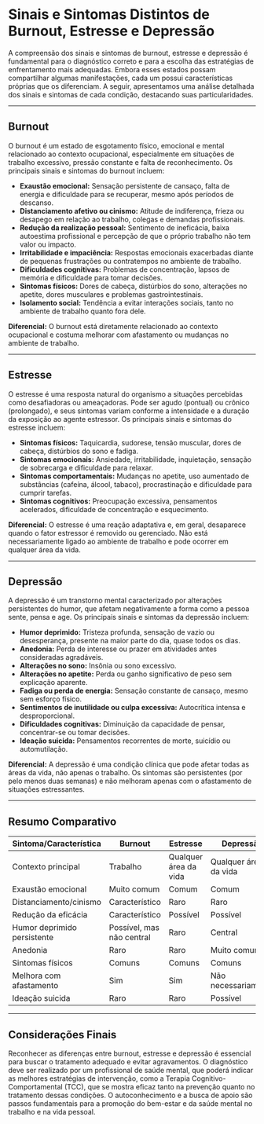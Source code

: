 
# Sinais e Sintomas Distintos de Burnout, Estresse e Depressão

A compreensão dos sinais e sintomas de burnout, estresse e depressão é fundamental para o diagnóstico correto e para a escolha das estratégias de enfrentamento mais adequadas. Embora esses estados possam compartilhar algumas manifestações, cada um possui características próprias que os diferenciam. A seguir, apresentamos uma análise detalhada dos sinais e sintomas de cada condição, destacando suas particularidades.

---

## **Burnout**

O burnout é um estado de esgotamento físico, emocional e mental relacionado ao contexto ocupacional, especialmente em situações de trabalho excessivo, pressão constante e falta de reconhecimento. Os principais sinais e sintomas do burnout incluem:

- **Exaustão emocional:** Sensação persistente de cansaço, falta de energia e dificuldade para se recuperar, mesmo após períodos de descanso.
- **Distanciamento afetivo ou cinismo:** Atitude de indiferença, frieza ou desapego em relação ao trabalho, colegas e demandas profissionais.
- **Redução da realização pessoal:** Sentimento de ineficácia, baixa autoestima profissional e percepção de que o próprio trabalho não tem valor ou impacto.
- **Irritabilidade e impaciência:** Respostas emocionais exacerbadas diante de pequenas frustrações ou contratempos no ambiente de trabalho.
- **Dificuldades cognitivas:** Problemas de concentração, lapsos de memória e dificuldade para tomar decisões.
- **Sintomas físicos:** Dores de cabeça, distúrbios do sono, alterações no apetite, dores musculares e problemas gastrointestinais.
- **Isolamento social:** Tendência a evitar interações sociais, tanto no ambiente de trabalho quanto fora dele.

**Diferencial:** O burnout está diretamente relacionado ao contexto ocupacional e costuma melhorar com afastamento ou mudanças no ambiente de trabalho.

---

## **Estresse**

O estresse é uma resposta natural do organismo a situações percebidas como desafiadoras ou ameaçadoras. Pode ser agudo (pontual) ou crônico (prolongado), e seus sintomas variam conforme a intensidade e a duração da exposição ao agente estressor. Os principais sinais e sintomas do estresse incluem:

- **Sintomas físicos:** Taquicardia, sudorese, tensão muscular, dores de cabeça, distúrbios do sono e fadiga.
- **Sintomas emocionais:** Ansiedade, irritabilidade, inquietação, sensação de sobrecarga e dificuldade para relaxar.
- **Sintomas comportamentais:** Mudanças no apetite, uso aumentado de substâncias (cafeína, álcool, tabaco), procrastinação e dificuldade para cumprir tarefas.
- **Sintomas cognitivos:** Preocupação excessiva, pensamentos acelerados, dificuldade de concentração e esquecimento.

**Diferencial:** O estresse é uma reação adaptativa e, em geral, desaparece quando o fator estressor é removido ou gerenciado. Não está necessariamente ligado ao ambiente de trabalho e pode ocorrer em qualquer área da vida.

---

## **Depressão**

A depressão é um transtorno mental caracterizado por alterações persistentes do humor, que afetam negativamente a forma como a pessoa sente, pensa e age. Os principais sinais e sintomas da depressão incluem:

- **Humor deprimido:** Tristeza profunda, sensação de vazio ou desesperança, presente na maior parte do dia, quase todos os dias.
- **Anedonia:** Perda de interesse ou prazer em atividades antes consideradas agradáveis.
- **Alterações no sono:** Insônia ou sono excessivo.
- **Alterações no apetite:** Perda ou ganho significativo de peso sem explicação aparente.
- **Fadiga ou perda de energia:** Sensação constante de cansaço, mesmo sem esforço físico.
- **Sentimentos de inutilidade ou culpa excessiva:** Autocrítica intensa e desproporcional.
- **Dificuldades cognitivas:** Diminuição da capacidade de pensar, concentrar-se ou tomar decisões.
- **Ideação suicida:** Pensamentos recorrentes de morte, suicídio ou automutilação.

**Diferencial:** A depressão é uma condição clínica que pode afetar todas as áreas da vida, não apenas o trabalho. Os sintomas são persistentes (por pelo menos duas semanas) e não melhoram apenas com o afastamento de situações estressantes.

---

## **Resumo Comparativo**

| Sintoma/Característica         | Burnout                        | Estresse                       | Depressão                      |
|-------------------------------|--------------------------------|--------------------------------|--------------------------------|
| Contexto principal            | Trabalho                       | Qualquer área da vida          | Qualquer área da vida          |
| Exaustão emocional            | Muito comum                    | Comum                          | Comum                          |
| Distanciamento/cinismo        | Característico                 | Raro                           | Raro                           |
| Redução da eficácia           | Característico                 | Possível                       | Possível                       |
| Humor deprimido persistente   | Possível, mas não central      | Raro                           | Central                        |
| Anedonia                      | Raro                           | Raro                           | Muito comum                    |
| Sintomas físicos              | Comuns                         | Comuns                         | Comuns                         |
| Melhora com afastamento       | Sim                            | Sim                            | Não necessariamente            |
| Ideação suicida               | Raro                           | Raro                           | Possível                       |

---

## **Considerações Finais**

Reconhecer as diferenças entre burnout, estresse e depressão é essencial para buscar o tratamento adequado e evitar agravamentos. O diagnóstico deve ser realizado por um profissional de saúde mental, que poderá indicar as melhores estratégias de intervenção, como a Terapia Cognitivo-Comportamental (TCC), que se mostra eficaz tanto na prevenção quanto no tratamento dessas condições. O autoconhecimento e a busca de apoio são passos fundamentais para a promoção do bem-estar e da saúde mental no trabalho e na vida pessoal.
```
